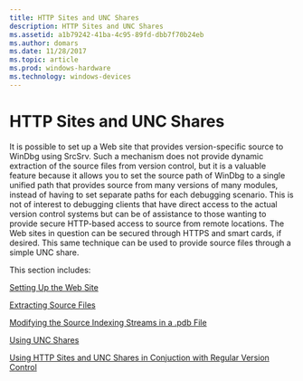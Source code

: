 ```yaml
---
title: HTTP Sites and UNC Shares
description: HTTP Sites and UNC Shares
ms.assetid: a1b79242-41ba-4c95-89fd-dbb7f70b24eb
ms.author: domars
ms.date: 11/28/2017
ms.topic: article
ms.prod: windows-hardware
ms.technology: windows-devices
---
```


# HTTP Sites and UNC Shares


It is possible to set up a Web site that provides version-specific source to WinDbg using SrcSrv. Such a mechanism does not provide dynamic extraction of the source files from version control, but it is a valuable feature because it allows you to set the source path of WinDbg to a single unified path that provides source from many versions of many modules, instead of having to set separate paths for each debugging scenario. This is not of interest to debugging clients that have direct access to the actual version control systems but can be of assistance to those wanting to provide secure HTTP-based access to source from remote locations. The Web sites in question can be secured through HTTPS and smart cards, if desired. This same technique can be used to provide source files through a simple UNC share.

This section includes:

[Setting Up the Web Site](setting-up-the-web-site.md)

[Extracting Source Files](extracting-source-files.md)

[Modifying the Source Indexing Streams in a .pdb File](modifying-the-source-indexing-streams-in-a--pdb-file.md)

[Using UNC Shares](using-unc-shares.md)

[Using HTTP Sites and UNC Shares in Conjuction with Regular Version Control](using-http-sites-and-unc-shares-in-conjuction-with-regular-version-con.md)

 

 





